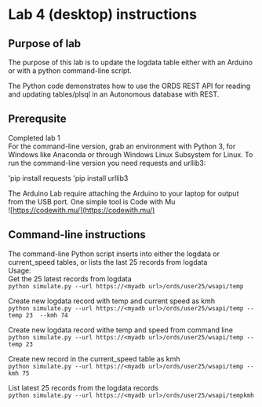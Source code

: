# Lab 4 (desktop) instructions

## Purpose of lab

The purpose of this lab is to update the logdata table either with an Arduino or with a python command-line script.

The Python code demonstrates how to use the ORDS REST API for reading and updating tables/plsql in an Autonomous database with REST.  

## Prerequsite

Completed lab 1  
For the command-line version, grab an environment with Python 3, for Windows like Anaconda or through Windows Linux Subsystem for Linux.
To run the command-line version you need requests and urllib3:

'pip install requests
'pip install urllib3

The Arduino Lab require attaching the Arduino to your laptop for output from the USB port.
One simple tool is Code with Mu  
![https://codewith.mu/](https://codewith.mu/)  


## Command-line instructions

The command-line Python script inserts into either the logdata or current_speed tables, or lists the last 25 records from logdata  
Usage:  
Get the 25 latest records from logdata  
`python simulate.py --url https://<myadb url>/ords/user25/wsapi/temp`
  
Create new logdata record with temp and current speed  as kmh  
`python simulate.py --url https://<myadb url>/ords/user25/wsapi/temp --temp 23  --kmh 74`
  
Create new logdata record withe temp and speed from command line  
`python simulate.py --url https://<myadb url>/ords/user25/wsapi/temp --temp 23`
  
Create new record in the current_speed table as kmh  
`python simulate.py --url https://<myadb url>/ords/user25/wsapi/temp --kmh 75`
  
List latest 25 records from the logdata records  
`python simulate.py --url https://<myadb url>/ords/user25/wsapi/tempkmh`
  